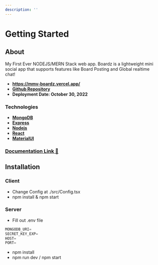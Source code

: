 ```yaml
---
description: ''
---
```


# Getting Started

## About
My First Ever NODEJS/MERN Stack web app.
Boardz is a lightweight mini social app that supports features like Board Posting and Global realtime chat! <br/>

- **https://mmv-boardz.vercel.app/**
- **[Github Repository](https://github.com/mmvergara/mmv-boardz)**
- **Deployment Date: October 30, 2022**

### Technologies

- **[MongoDB](https://mongodb.com/)**
- **[Express](https://expressjs.com/)**
- **[Nodejs](https://nodejs.org/en/)**
- **[React](https://reactjs.org/)**
- **[MaterialUI](https://mui.com/)**

### [Documentation Link 📃](https://mmv-docs.vercel.app/docs/boardz/getting-started)

## Installation

### Client

- Change Config at ./src/Config.tsx
- npm install & npm start

### Server

- Fill out .env file

```jsx
MONGODB_URI=
SECRET_KEY_EXP=
HOST=
PORT=
```

- npm install
- npm run dev / npm start
